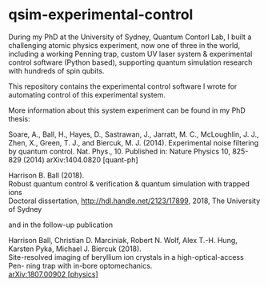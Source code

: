 # qsim-experimental-control
During my PhD at the University of Sydney, Quantum Contorl Lab, I built a challenging atomic physics experiment, now one of three in the world, including a working Penning trap, custom UV laser system & experimental control software (Python based), supporting quantum simulation research with hundreds of spin qubits. 

This repository contains the experimental control software I wrote for automating control of this experimental system. 

More information about this system experiment can be found in my PhD thesis: 

Soare, A., Ball, H., Hayes, D., Sastrawan, J., Jarratt, M. C., McLoughlin, J. J., Zhen, X., Green, T. J., and Biercuk, M. J. (2014). Experimental noise filtering by quantum control. Nat. Phys., 10. 
Published in: Nature Physics 10, 825-829 (2014) 
arXiv:1404.0820 [quant-ph]


Harrison B. Ball (2018).   
Robust quantum control & verification & quantum simulation with trapped ions
<br />
Doctoral dissertation, http://hdl.handle.net/2123/17899, 2018, The University of Sydney

and in the follow-up publication

Harrison Ball, Christian D. Marciniak, Robert N. Wolf, Alex T.-H. Hung, Karsten Pyka, Michael J. Biercuk (2018).   
Site-resolved imaging of beryllium ion crystals in a high-optical-access Pen- ning trap with in-bore optomechanics. 
<br />
[arXiv:1807.00902 [physics]](https://arxiv.org/abs/1807.00902)
